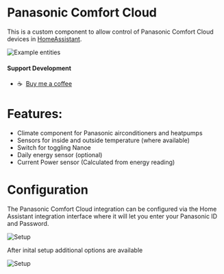 # Panasonic Comfort Cloud

This is a custom component to allow control of Panasonic Comfort Cloud devices in [HomeAssistant](https://home-assistant.io).

![Example entities](https://github.com/sockless-coding/panasonic_cc/raw/master/doc/entities.png)

#### Support Development
- :coffee:&nbsp;&nbsp;[Buy me a coffee](https://www.buymeacoffee.com/sockless)


# Features:

* Climate component for Panasonic airconditioners and heatpumps
* Sensors for inside and outside temperature (where available)
* Switch for toggling Nanoe
* Daily energy sensor (optional)
* Current Power sensor (Calculated from energy reading)


# Configuration

The Panasonic Comfort Cloud integration can be configured via the Home Assistant integration interface where it will let you enter your Panasonic ID and Password.

![Setup](https://github.com/sockless-coding/panasonic_cc/raw/master/doc/setup_dlg.png)

After inital setup additional options are available

![Setup](https://github.com/sockless-coding/panasonic_cc/raw/master/doc/options_dlg.png)